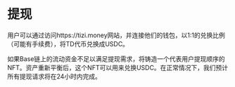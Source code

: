 # 提现

用户可以通过访问https://tizi.money网站，并连接他们的钱包，以1:1的兑换比例（可能有手续费），将TD代币兑换成USDC。

如果Base链上的流动资金不足以满足提现需求，将铸造一个代表用户提现顺序的NFT。资产重新平衡后，这个NFT可以用来兑换USDC。在正常情况下，我们预计所有提现请求将在24小时内完成。
